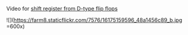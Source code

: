 Video for [shift register from D-type flip flops](https://vimeo.com/115943549)

![](https://farm8.staticflickr.com/7576/16175159596_48a1456c89_b.jpg =600x)
 